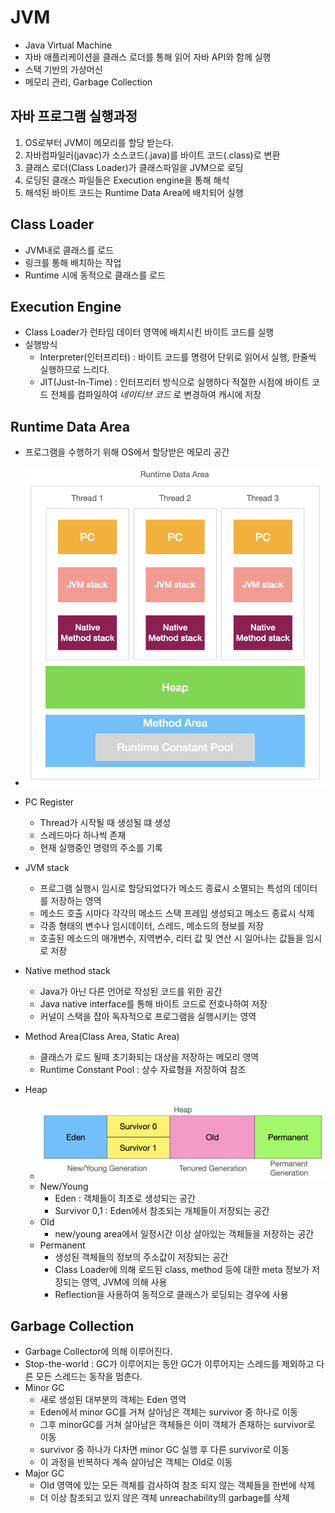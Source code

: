 # JVM
- Java Virtual Machine
- 자바 애플리케이션을 클래스 로더를 통해 읽어 자바 API와 함께 실행
- 스택 기반의 가상머신
- 메모리 관리, Garbage Collection

## 자바 프로그램 실행과정
1. OS로부터 JVM이 메모리를 할당 받는다.
2. 자바컴파일러(javac)가 소스코드(.java)를 바이트 코드(.class)로 변환
3. 클래스 로더(Class Loader)가 클래스파일을 JVM으로 로딩
4. 로딩된 클래스 파일들은 Execution engine을 통해 해석
5. 해석된 바이트 코드는 Runtime Data Area에 배치되어 실행

## Class Loader
- JVM내로 클래스를 로드
- 링크를 통해 배치하는 작업
- Runtime 시에 동적으로 클래스를 로드

## Execution Engine
- Class Loader가 런타임 데이터 영역에 배치시킨 바이트 코드를 실행
- 실행방식
    - Interpreter(인터프리터) : 바이트 코드를 명령어 단위로 읽어서 실행, 한줄씩 실행하므로 느리다.
    - JIT(Just-In-Time) : 인터프리터 방식으로 실행하다 적절한 시점에 바이트 코드 전체를 컴파일하여 _네이티브 코드_ 로 변경하여 캐시에 저장

## Runtime Data Area
- 프로그램을 수행하기 위해 OS에서 할당받은 메모리 공간
- ![runtime data area](./img/runtime_data_area.png)
- PC Register
    - Thread가 시작될 때 생성될 떄 생성
    - 스레드마다 하나씩 존재
    - 현재 실행중인 명령의 주소를 기록
- JVM stack
    - 프로그램 실행시 임시로 할당되었다가 메소드 종료시 소멸되는 특성의 데이터를 저장하는 영역
    - 메소드 호출 시마다 각각의 메소드 스택 프레임 생성되고 메소드 종료시 삭제
    - 각종 형태의 변수나 임시데이터, 스레드, 메소드의 정보를 저장
    - 호출된 메소드의 매개변수, 지역변수, 리터 값 및 연산 시 일어나는 값들을 임시로 저장
- Native method stack
    - Java가 아닌 다른 언어로 작성된 코드를 위한 공간
    - Java native interface를 통해 바이트 코드로 전호나하여 저장
    - 커널이 스택을 잡아 독자적으로 프로그램을 실행시키는 영역

- Method Area(Class Area, Static Area)
    - 클래스가 로드 될때 초기화되는 대상을 저장하는 메모리 영역
    - Runtime Constant Pool : 상수 자료형을 저장하여 참조

- Heap
    - ![heap](./img/heap.png)
    - New/Young
        - Eden : 객체들이 최초로 생성되는 공간
        - Survivor 0,1 : Eden에서 참조되는 개체들이 저장되는 공간
    - Old
        - new/young area에서 일정시간 이상 살아있는 객체들을 저장하는 공간
    - Permanent
        - 생성된 객체들의 정보의 주소값이 저장되는 공간
        - Class Loader에 의해 로드된 class, method 등에 대한 meta 정보가 저장되는 영역, JVM에 의해 사용
        - Reflection을 사용하여 동적으로 클래스가 로딩되는 경우에 사용

## Garbage Collection
- Garbage Collector에 의해 이루어진다.
- Stop-the-world : GC가 이루어지는 동안 GC가 이루어지는 스레드를 제외하고 다른 모든 스레드는 동작을 멈춘다.
- Minor GC
    - 새로 생성된 대부분의 객체는 Eden 영역
    - Eden에서 minor GC를 거쳐 살아남은 객체는 survivor 중 하나로 이동
    - 그후 minorGC를 거쳐 살아남은 객체들은 이미 객체가 존재하는 survivor로 이동
    - survivor 중 하나가 다차면 minor GC 실행 후 다른 survivor로 이동
    - 이 과정을 반복하다 계속 살아남은 객체는 Old로 이동
- Major GC
    - Old 영역에 있는 모든 객체를 검사하여 참조 되지 않는 객체들을 한번에 삭제
    - 더 이상 참조되고 있지 않은 객체 unreachability의 garbage를 삭제

